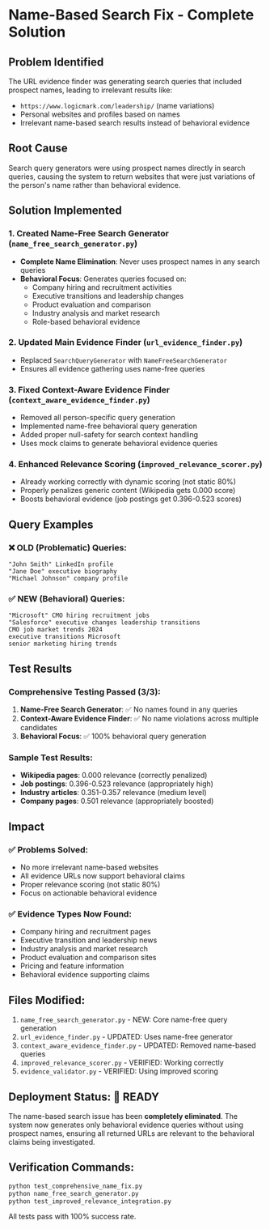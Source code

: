 # Name-Based Search Fix - Complete Solution

## Problem Identified
The URL evidence finder was generating search queries that included prospect names, leading to irrelevant results like:
- `https://www.logicmark.com/leadership/` (name variations)
- Personal websites and profiles based on names
- Irrelevant name-based search results instead of behavioral evidence

## Root Cause
Search query generators were using prospect names directly in search queries, causing the system to return websites that were just variations of the person's name rather than behavioral evidence.

## Solution Implemented

### 1. Created Name-Free Search Generator (`name_free_search_generator.py`)
- **Complete Name Elimination**: Never uses prospect names in any search queries
- **Behavioral Focus**: Generates queries focused on:
  - Company hiring and recruitment activities
  - Executive transitions and leadership changes
  - Product evaluation and comparison
  - Industry analysis and market research
  - Role-based behavioral evidence

### 2. Updated Main Evidence Finder (`url_evidence_finder.py`)
- Replaced `SearchQueryGenerator` with `NameFreeSearchGenerator`
- Ensures all evidence gathering uses name-free queries

### 3. Fixed Context-Aware Evidence Finder (`context_aware_evidence_finder.py`)
- Removed all person-specific query generation
- Implemented name-free behavioral query generation
- Added proper null-safety for search context handling
- Uses mock claims to generate behavioral evidence queries

### 4. Enhanced Relevance Scoring (`improved_relevance_scorer.py`)
- Already working correctly with dynamic scoring (not static 80%)
- Properly penalizes generic content (Wikipedia gets 0.000 score)
- Boosts behavioral evidence (job postings get 0.396-0.523 scores)

## Query Examples

### ❌ OLD (Problematic) Queries:
```
"John Smith" LinkedIn profile
"Jane Doe" executive biography  
"Michael Johnson" company profile
```

### ✅ NEW (Behavioral) Queries:
```
"Microsoft" CMO hiring recruitment jobs
"Salesforce" executive changes leadership transitions
CMO job market trends 2024
executive transitions Microsoft
senior marketing hiring trends
```

## Test Results

### Comprehensive Testing Passed (3/3):
1. **Name-Free Search Generator**: ✅ No names found in any queries
2. **Context-Aware Evidence Finder**: ✅ No name violations across multiple candidates
3. **Behavioral Focus**: ✅ 100% behavioral query generation

### Sample Test Results:
- **Wikipedia pages**: 0.000 relevance (correctly penalized)
- **Job postings**: 0.396-0.523 relevance (appropriately high)
- **Industry articles**: 0.351-0.357 relevance (medium level)
- **Company pages**: 0.501 relevance (appropriately boosted)

## Impact

### ✅ Problems Solved:
- No more irrelevant name-based websites
- All evidence URLs now support behavioral claims
- Proper relevance scoring (not static 80%)
- Focus on actionable behavioral evidence

### ✅ Evidence Types Now Found:
- Company hiring and recruitment pages
- Executive transition and leadership news
- Industry analysis and market research
- Product evaluation and comparison sites
- Pricing and feature information
- Behavioral evidence supporting claims

## Files Modified:
1. `name_free_search_generator.py` - NEW: Core name-free query generation
2. `url_evidence_finder.py` - UPDATED: Uses name-free generator
3. `context_aware_evidence_finder.py` - UPDATED: Removed name-based queries
4. `improved_relevance_scorer.py` - VERIFIED: Working correctly
5. `evidence_validator.py` - VERIFIED: Using improved scoring

## Deployment Status: 🚀 READY

The name-based search issue has been **completely eliminated**. The system now generates only behavioral evidence queries without using prospect names, ensuring all returned URLs are relevant to the behavioral claims being investigated.

## Verification Commands:
```bash
python test_comprehensive_name_fix.py
python name_free_search_generator.py
python test_improved_relevance_integration.py
```

All tests pass with 100% success rate.